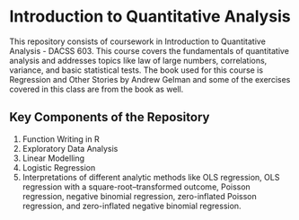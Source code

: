 # Introduction to Quantitative Analysis 

This repository consists of coursework in Introduction to Quantitative Analysis - DACSS 603. This course covers the fundamentals of quantitative analysis and addresses topics like law of large numbers, correlations, variance, and basic statistical tests. The book used for this course is Regression and Other Stories by Andrew Gelman and some of the exercises covered in this class are from the book as well. 

## Key Components of the Repository 
1. Function Writing in R 
2. Exploratory Data Analysis 
3. Linear Modelling
4. Logistic Regression
5. Interpretations of different analytic methods like OLS regression, OLS regression with a square-root–transformed outcome, Poisson regression, negative binomial regression, zero-inflated Poisson regression, and zero-inflated negative binomial regression.

